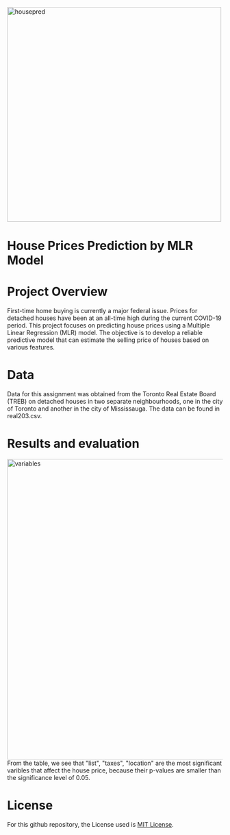 <img width="500" alt="housepred" src="https://github.com/trtrgfh/House-Prices-Prediction-MLR-Model/assets/73056232/c03c66d2-b9e5-4e24-bccc-4473950bbc74">

# House Prices Prediction by MLR Model

# Project Overview
First-time home buying is currently a major federal issue. Prices for detached houses have been at an all-time high during the current COVID-19 period. This project focuses on predicting house prices using a Multiple Linear Regression (MLR) model. The objective is to develop a reliable predictive model that can estimate the selling price of houses based on various features.

# Data
Data for this assignment was obtained from the Toronto Real Estate Board (TREB) on detached houses in two separate neighbourhoods, one in the city of Toronto and another in the city of Mississauga. The data can be found in real203.csv.

# Results and evaluation
<img width="700" alt="variables" src="https://github.com/trtrgfh/House-Prices-Prediction-MLR-Model/assets/73056232/d4d731e0-ec8f-405c-bb23-26279387743f"> \
From the table, we see that "list", "taxes", "location" are the most significant varibles that affect the house price, because their p-values are smaller than the significance level of 0.05. 

# License
For this github repository, the License used is [MIT License](https://opensource.org/license/mit/).
